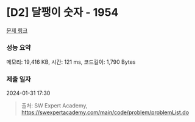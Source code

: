 # [D2] 달팽이 숫자 - 1954 

[문제 링크](https://swexpertacademy.com/main/code/problem/problemDetail.do?contestProbId=AV5PobmqAPoDFAUq) 

### 성능 요약

메모리: 19,416 KB, 시간: 121 ms, 코드길이: 1,790 Bytes

### 제출 일자

2024-01-31 17:30



> 출처: SW Expert Academy, https://swexpertacademy.com/main/code/problem/problemList.do